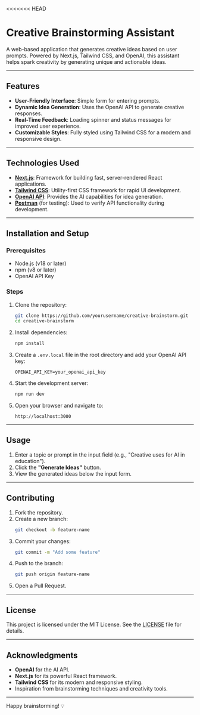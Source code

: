 <<<<<<< HEAD
# Creative Brainstorming Assistant

A web-based application that generates creative ideas based on user prompts. Powered by Next.js, Tailwind CSS, and OpenAI, this assistant helps spark creativity by generating unique and actionable ideas.

---

## Features

- **User-Friendly Interface**: Simple form for entering prompts.
- **Dynamic Idea Generation**: Uses the OpenAI API to generate creative responses.
- **Real-Time Feedback**: Loading spinner and status messages for improved user experience.
- **Customizable Styles**: Fully styled using Tailwind CSS for a modern and responsive design.

---

## Technologies Used

- **[Next.js](https://nextjs.org/)**: Framework for building fast, server-rendered React applications.
- **[Tailwind CSS](https://tailwindcss.com/)**: Utility-first CSS framework for rapid UI development.
- **[OpenAI API](https://platform.openai.com/docs/)**: Provides the AI capabilities for idea generation.
- **[Postman](https://www.postman.com/)** (for testing): Used to verify API functionality during development.

---

## Installation and Setup

### Prerequisites
- Node.js (v18 or later)
- npm (v8 or later)
- OpenAI API Key

### Steps

1. Clone the repository:
   ```bash
   git clone https://github.com/yourusername/creative-brainstorm.git
   cd creative-brainstorm
   ```

2. Install dependencies:
   ```bash
   npm install
   ```

3. Create a `.env.local` file in the root directory and add your OpenAI API key:
   ```
   OPENAI_API_KEY=your_openai_api_key
   ```

4. Start the development server:
   ```bash
   npm run dev
   ```

5. Open your browser and navigate to:
   ```
   http://localhost:3000
   ```

---

## Usage

1. Enter a topic or prompt in the input field (e.g., "Creative uses for AI in education").
2. Click the **"Generate Ideas"** button.
3. View the generated ideas below the input form.

---

## Contributing

1. Fork the repository.
2. Create a new branch:
   ```bash
   git checkout -b feature-name
   ```
3. Commit your changes:
   ```bash
   git commit -m "Add some feature"
   ```
4. Push to the branch:
   ```bash
   git push origin feature-name
   ```
5. Open a Pull Request.

---

## License

This project is licensed under the MIT License. See the [LICENSE](LICENSE) file for details.

---

## Acknowledgments

- **OpenAI** for the AI API.
- **Next.js** for its powerful React framework.
- **Tailwind CSS** for its modern and responsive styling.
- Inspiration from brainstorming techniques and creativity tools.

---


Happy brainstorming! 💡

